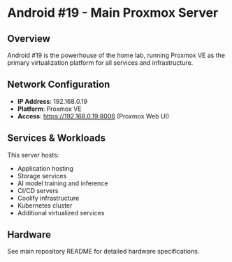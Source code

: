 # Android #19 - Main Proxmox Server

## Overview
Android #19 is the powerhouse of the home lab, running Proxmox VE as the primary virtualization platform for all services and infrastructure.

## Network Configuration
- **IP Address**: 192.168.0.19
- **Platform**: Proxmox VE
- **Access**: https://192.168.0.19:8006 (Proxmox Web UI)

## Services & Workloads
This server hosts:
- Application hosting
- Storage services
- AI model training and inference
- CI/CD servers
- Coolify infrastructure
- Kubernetes cluster
- Additional virtualized services

## Hardware
See main repository README for detailed hardware specifications.